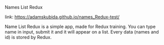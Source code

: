 Names List Redux

link: https://adamskubida.github.io/names_Redux-test/

Name List Redux is a simple app, made for Redux training.
You can type name in input, submit it and it will appear on a list.
Every data (names and id) is stored by Redux.
